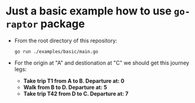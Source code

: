 # Just a basic example how to use `go-raptor` package

* From the root directory of this repository:
    ```shell
    go run ./examples/basic/main.go
    ```

* For the origin at "A" and destionation at "C" we should get this journey legs:
    - __Take trip T1 from A to B. Departure at: 0__
    - __Walk from B to D. Departure at: 5__
    - __Take trip T42 from D to C. Departure at: 7__
